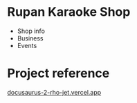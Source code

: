 # Rupan Karaoke Shop
- Shop info
- Business
- Events

# Project reference
[docusaurus-2-rho-jet.vercel.app](https://vercel.com/templates/react/docusaurus-2)
